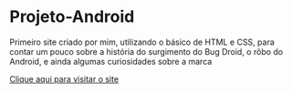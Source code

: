 # Projeto-Android
 Primeiro site criado por mim, utilizando o básico de HTML e CSS, para contar um pouco sobre a história do surgimento do Bug Droid, o rôbo do Android, e ainda algumas curiosidades sobre a marca

 <a href="https://pedro-castr.github.io/Projeto-Android/">Clique aqui para visitar o site<a>
